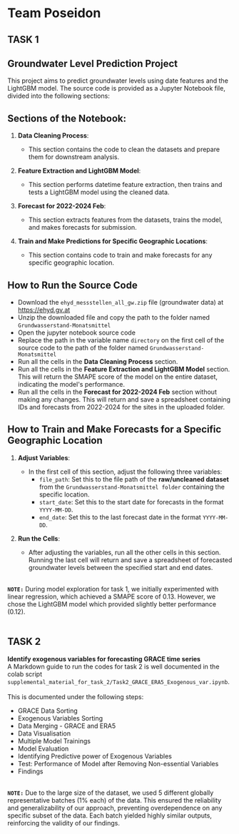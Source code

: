# Team Poseidon

## TASK 1
## Groundwater Level Prediction Project

This project aims to predict groundwater levels using date features and the LightGBM model. The source code is provided as a Jupyter Notebook file, divided into the following sections:

## Sections of the Notebook:
1. **Data Cleaning Process**:
    - This section contains the code to clean the datasets and prepare them for downstream analysis.
      
2. **Feature Extraction and LightGBM Model**: 
   - This section performs datetime feature extraction, then trains and tests a LightGBM model using the cleaned data.

3. **Forecast for 2022-2024 Feb**: 
   - This section extracts features from the datasets, trains the model, and makes forecasts for submission.

4. **Train and Make Predictions for Specific Geographic Locations**: 
   - This section contains code to train and make forecasts for any specific geographic location.

## How to Run the Source Code

- Download the `ehyd_messstellen_all_gw.zip` file (groundwater data) at https://ehyd.gv.at<br>
- Unzip the downloaded file and copy the path to the folder named `Grundwasserstand-Monatsmittel`
- Open the jupyter notebook source code
- Replace the path in the variable name `directory` on the first cell of the source code to the path of the folder named `Grundwasserstand-Monatsmittel`
- Run all the cells in the **Data Cleaning Process** section.
- Run all the cells in the **Feature Extraction and LightGBM Model** section. This will return the SMAPE score of the model on the entire dataset, indicating the model's performance.
- Run all the cells in the **Forecast for 2022-2024 Feb** section without making any changes. This will return and save a spreadsheet containing IDs and forecasts from 2022-2024 for the sites in the uploaded folder.

## How to Train and Make Forecasts for a Specific Geographic Location

1. **Adjust Variables**:
   - In the first cell of this section, adjust the following three variables:
     - `file_path`: Set this to the file path of the **raw/uncleaned dataset** from the `Grundwasserstand-Monatsmittel folder` containing the specific location.
     - `start_date`: Set this to the start date for forecasts in the format `YYYY-MM-DD`.
     - `end_date`: Set this to the last forecast date in the format `YYYY-MM-DD`.

2. **Run the Cells**:
   - After adjusting the variables, run all the other cells in this section. Running the last cell will return and save a spreadsheet of forecasted groundwater levels between the specified start and end dates. <br><br>

**`NOTE:`** During model exploration for task 1, we initially experimented with linear regression, which achieved a SMAPE score of 0.13. However, we chose the LightGBM model which provided slightly better performance (0.12).<br><br>

## TASK 2
**Identify exogenous variables for forecasting GRACE time series**<br>
A Markdown guide to run the codes for task 2 is well documented in the colab script `supplemental_material_for_task_2/Task2_GRACE_ERA5_Exogenous_var.ipynb`. <br><br>
This is documented under the following steps:
- GRACE Data Sorting
- Exogenous Variables Sorting
- Data Merging - GRACE and ERA5
- Data Visualisation
- Multiple Model Trainings
- Model Evaluation
- Identifying Predictive power of Exogenous Variables
- Test: Performance of Model after Removing Non-essential Variables
- Findings <br><br>

**`NOTE:`** Due to the large size of the dataset, we used 5 different globally representative batches (1% each) of the data. This ensured the reliability and generalizability of our approach, preventing overdependence on any specific subset of the data. Each batch yielded highly similar outputs, reinforcing the validity of our findings.
